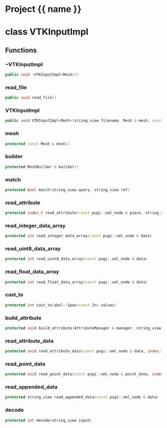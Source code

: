 <script setup>
import {useRoute} from 'vitepress'
const {path} = useRoute()
const tokens = path.split('/')
const words = tokens[2].split('-');
for (let i = 0; i < words.length; i++) {
    words[i] = words[i].charAt(0).toUpperCase() + words[i].slice(1);
    words[i] = words[i].replace('geode', 'Geode')
}
const name = words.join('-');
</script>
# Project {{ name }}

# class VTKInputImpl


## Functions

### ~VTKInputImpl

```cpp
public void ~VTKInputImpl<Mesh>()
```


### read_file

```cpp
public void read_file()
```


### VTKInputImpl

```cpp
public void VTKInputImpl<Mesh>(string_view filename, Mesh & mesh, const char * type)
```


### mesh

```cpp
protected const Mesh & mesh()
```


### builder

```cpp
protected MeshBuilder & builder()
```


### match

```cpp
protected bool match(string_view query, string_view ref)
```


### read_attribute

```cpp
protected index_t read_attribute(const pugi::xml_node & piece, string_view attribute)
```


### read_integer_data_array

```cpp
protected int read_integer_data_array(const pugi::xml_node & data)
```


### read_uint8_data_array

```cpp
protected int read_uint8_data_array(const pugi::xml_node & data)
```


### read_float_data_array

```cpp
protected int read_float_data_array(const pugi::xml_node & data)
```


### cast_to

```cpp
protected int cast_to(absl::Span<const In> values)
```


### build_attribute

```cpp
protected void build_attribute(AttributeManager & manager, string_view name, absl::Span<const T> values, index_t nb_components, index_t offset)
```


### read_attribute_data

```cpp
protected void read_attribute_data(const pugi::xml_node & data, index_t offset, AttributeManager & attribute_manager)
```


### read_point_data

```cpp
protected void read_point_data(const pugi::xml_node & point_data, index_t offset)
```


### read_appended_data

```cpp
protected string_view read_appended_data(const pugi::xml_node & data)
```


### decode

```cpp
protected int decode(string_view input)
```




